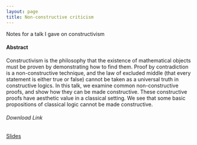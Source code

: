 ```yaml
---
layout: page
title: Non-constructive criticism
---
```


Notes for a talk I gave on constructivism

#### Abstract

Constructivism is the philosophy that
the existence of mathematical objects must be proven
by demonstrating how to find them.
Proof by contradiction is a non-constructive technique,
and the law of excluded middle (that every statement is either true or false)
cannot be taken as a universal truth in constructive logics.
In this talk, we examine common non-constructive proofs, and show how they can
be made constructive.
These constructive proofs have aesthetic value in a classical setting.
We see that some basic propositions of classical logic
cannot be made constructive.


###### Download Link
[Slides](https://drive.google.com/open?id=1zbnKrebyC6aGFKEpGLhPuJ9VYeLAdtRT)
